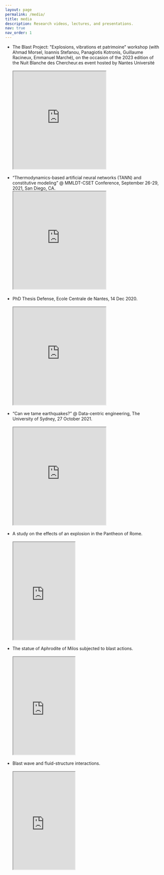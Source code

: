 ```yaml
---
layout: page
permalink: /media/
title: media
description: Research videos, lectures, and presentations.
nav: true
nav_order: 1
---
```

<!-- _pages/publications.md -->


<ul>

<li><div>The Blast Project: "Explosions, vibrations et patrimoine" workshop (with Ahmad Morsel, Ioannis Stefanou, Panagiotis
Kotronis, Guillaume Racineux, Emmanuel Marché), on the occasion of the 2023 edition of the Nuit Blanche des
Chercheur.es event hosted by Nantes Université</div>
<br>

<iframe width="300" height="315" src="https://www.youtube.com/embed/ElW6LhsOWXg",allow="fullscreen;">
</iframe>
<br>
<br>

</li>


  <li>
  “Thermodynamics-based artificial neural networks (TANN) and constitutive modeling” @ MMLDT-CSET Conference, September 26-29, 2021, San Diego, CA. <br>

  <iframe width="300" height="315" src="https://www.youtube.com/embed/p6UJ03P6LUY">
  </iframe>
  <br>
  <br></li>

  <li>
  <div>PhD Thesis Defense, Ecole Centrale de Nantes, 14 Dec 2020.</div>
  <br>

  <iframe width="300" height="315" src="https://www.youtube.com/embed/9EzR6C18zWk">
  </iframe>
  <br>
  <br>
  </li>

  <li>
  <div>“Can we tame earthquakes?” @ Data-centric engineering, The University of Sydney, 27 October 2021.</div>
  <br>

  <iframe width="300" height="315" src="https://www.youtube.com/embed/Za5t8LVWl-Q">
  </iframe><br>
  <br>
  </li>


  <li>
  <div>A study on the effects of an explosion in the Pantheon of Rome.</div>
  <br>

  <iframe width="200" height="315" src="https://www.youtube.com/embed/mkXCM-PEsv8">
  </iframe>
  <br>
  <br></li>


  <li>
  <div>The statue of Aphrodite of Milos subjected to blast actions.</div>
  <br>

  <iframe width="200" height="315" src="https://www.youtube.com/embed/IgHzwOfQfTI">
  </iframe><br>
  <br>
  </li>


  <li>
  <div>Blast wave and fluid-structure interactions.</div>
  <br>

  <iframe width="200" height="315" src="https://www.youtube.com/embed/Bp5-QypZLio">
  </iframe></li>
</ul>
